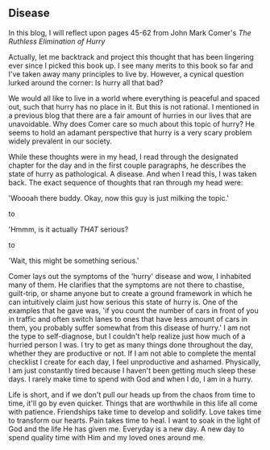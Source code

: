 ## Disease 

In this blog, I will reflect upon pages 45-62 from John Mark Comer's *The Ruthless Elimination of Hurry*

Actually, let me backtrack and project this thought that has been lingering ever since I picked this book up. I see many merits to this book so far and I've taken away many principles to live by. However, a cynical question lurked around the corner: Is hurry all that bad? 

We would all like to live in a world where everything is peaceful and spaced out, such that hurry has no place in it. But this is not rational. I mentioned in a previous blog that there are a fair amount of hurries in our lives that are unavoidable. Why does Comer care so much about this topic of hurry? He seems to hold an adamant perspective that hurry is a very scary problem widely prevalent in our society. 

While these thoughts were in my head, I read through the designated chapter for the day and in the first couple paragraphs, he describes the state of hurry as pathological. A disease. And when I read this, I was taken back. The exact sequence of thoughts that ran through my head were:

'Woooah there buddy. Okay, now this guy is just milking the topic.'

to

'Hmmm, is it actually *THAT* serious? 

to

'Wait, this might be something serious.'

Comer lays out the symptoms of the 'hurry' disease and wow, I inhabited many of them. He clarifies that the symptoms are not there to chastise, guilt-trip, or shame anyone but to create a ground framework in which he can intuitively claim just how serious this state of hurry is. One of the examples that he gave was, 'if you count the number of cars in front of you in traffic and often switch lanes to ones that have less amount of cars in them, you probably suffer somewhat from this disease of hurry.' I am not the type to self-diagnose, but I couldn't help realize just how much of a hurried person I was. I try to get as many things done throughout the day, whether they are productive or not. If I am not able to complete the mental checklist I create for each day, I feel unproductive and ashamed. Physically, I am just constantly tired because I haven't been getting much sleep these days. I rarely make time to spend with God and when I do, I am in a hurry. 

Life is short, and if we don't pull our heads up from the chaos from time to time, it'll go by even quicker. Things that are worthwhile in this life all come with patience. Friendships take time to develop and solidify. Love takes time to transform our hearts. Pain takes time to heal. I want to soak in the light of God and the life He has given me. Everyday is a new day. A new day to spend quality time with Him and my loved ones around me. 
